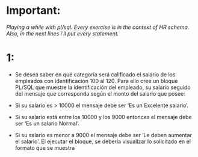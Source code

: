 
# Important:

*Playing a while with pl/sql. 
Every exercise is in the context of HR schema. Also, in the next lines i'll put every statement.*

# 1:

* Se desea saber en qué categoría será calificado el salario de los empleados con identificación 100 al 120. Para ello cree un bloque PL/SQL  que muestre la identificación del empleado, su salario seguido del mensaje que corresponda según  el monto del salario que posee:

* Si su salario es > 10000 el mensaje debe ser ‘Es un Excelente salario’.
* Si su salario está entre los 10000 y los 9000 entonces el mensaje debe ser ‘Es un salario Normal’.
* Si su salario es menor a 9000 el mensaje debe ser ‘Le deben aumentar el salario’.
El ejecutar el bloque, se debería visualizar lo solicitado en el formato que se muestra
